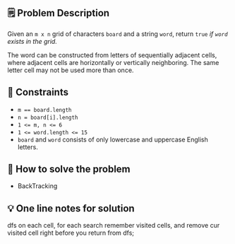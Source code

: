## 🗒️ Problem Description

Given an `m x n` grid of characters `board` and a string `word`, return `true` *if `word` exists in the grid.*

The word can be constructed from letters of sequentially adjacent cells, where adjacent cells are horizontally or vertically neighboring. The same letter cell may not be used more than once.

## 📌 Constraints
- `m == board.length`
- `n = board[i].length`
- `1 <= m, n <= 6`
- `1 <= word.length <= 15`
- `board` and `word` consists of only lowercase and uppercase English letters.

## 🤔 How to solve the problem
- BackTracking 

## 💡 One line notes for solution
dfs on each cell, for each search remember visited cells, and remove cur visited cell right before you return from dfs;